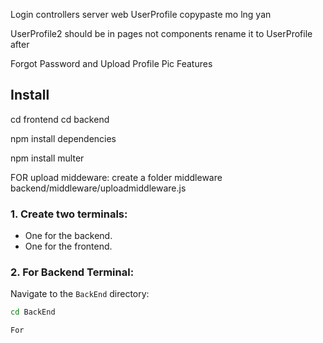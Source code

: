Login controllers
server 
web 
UserProfile
copypaste mo lng yan


UserProfile2 should be in pages not components
rename it to UserProfile after


Forgot Password and Upload Profile Pic Features

## Install
cd frontend 
cd backend

npm install dependencies 

npm install multer

FOR upload middeware: 
create a folder middleware
backend/middleware/uploadmiddleware.js

### 1. Create two terminals:
- One for the backend.
- One for the frontend.

### 2. For Backend Terminal:
Navigate to the `BackEnd` directory:
```bash
cd BackEnd

For 

